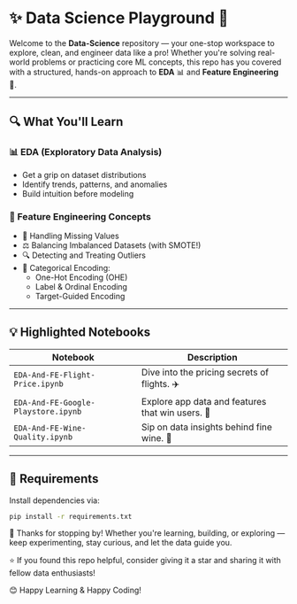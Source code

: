# ✨ Data Science Playground 🚀

Welcome to the **Data-Science** repository — your one-stop workspace to explore, clean, and engineer data like a pro!
Whether you're solving real-world problems or practicing core ML concepts,
this repo has you covered with a structured, hands-on approach to **EDA** 📊 and **Feature Engineering** 🧠.

---

## 🔍 What You'll Learn

### 📊 EDA (Exploratory Data Analysis)
- Get a grip on dataset distributions
- Identify trends, patterns, and anomalies
- Build intuition before modeling

### 🔧 Feature Engineering Concepts
- 🧱 Handling Missing Values
- ⚖️ Balancing Imbalanced Datasets (with SMOTE!)
- 🔍 Detecting and Treating Outliers
- 🧠 Categorical Encoding:
  - One-Hot Encoding (OHE)
  - Label & Ordinal Encoding
  - Target-Guided Encoding

---

## 💡 Highlighted Notebooks

| Notebook                               | Description |
|----------------------------------------|-------------|
| `EDA-And-FE-Flight-Price.ipynb`        | Dive into the pricing secrets of flights. ✈️ |
| `EDA-And-FE-Google-Playstore.ipynb`    | Explore app data and features that win users. 📱 |
| `EDA-And-FE-Wine-Quality.ipynb`        | Sip on data insights behind fine wine. 🍷 |

---

## 🧪 Requirements

Install dependencies via:

```bash
pip install -r requirements.txt
```

🙌 Thanks for stopping by! Whether you're learning, building, or exploring — keep experimenting, stay curious, and let the data guide you.

⭐ If you found this repo helpful, consider giving it a star and sharing it with fellow data enthusiasts!

😊 Happy Learning & Happy Coding!
